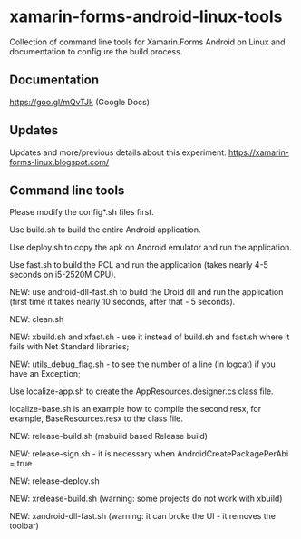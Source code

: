 # xamarin-forms-android-linux-tools
Collection of command line tools for Xamarin.Forms Android on Linux and documentation to configure the build process.

## Documentation

https://goo.gl/mQvTJk (Google Docs)

## Updates

Updates and more/previous details about this experiment: https://xamarin-forms-linux.blogspot.com/

## Command line tools

Please modify the config*.sh files first.

Use build.sh to build the entire Android application.

Use deploy.sh to copy the apk on Android emulator and run the application.

Use fast.sh to build the PCL and run the application (takes nearly 4-5 seconds on i5-2520M CPU).

NEW: use android-dll-fast.sh to build the Droid dll and run the application (first time it takes nearly 10 seconds, after that - 5 seconds).

NEW: clean.sh

NEW: xbuild.sh and xfast.sh - use it instead of build.sh and fast.sh where it fails with Net Standard libraries;

NEW: utils_debug_flag.sh - to see the number of a line (in logcat) if you have an Exception;

Use localize-app.sh to create the AppResources.designer.cs class file.

localize-base.sh is an example how to compile the second resx, for example, BaseResources.resx to the class file.

NEW: release-build.sh (msbuild based Release build)

NEW: release-sign.sh - it is necessary when AndroidCreatePackagePerAbi = true

NEW: release-deploy.sh

NEW: xrelease-build.sh (warning: some projects do not work with xbuild)

NEW: xandroid-dll-fast.sh (warning: it can broke the UI - it removes the toolbar)
